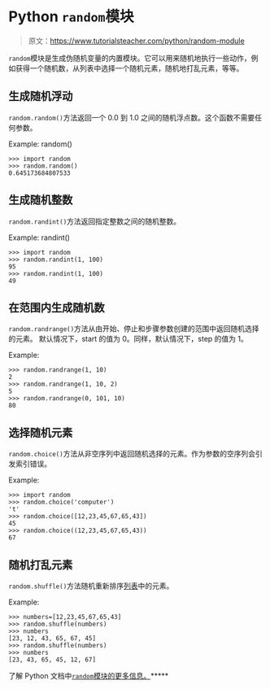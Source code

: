 # Python `random`模块

> 原文：<https://www.tutorialsteacher.com/python/random-module>

`random`模块是生成伪随机变量的内置模块。它可以用来随机地执行一些动作，例如获得一个随机数，从列表中选择一个随机元素，随机地打乱元素，等等。

## 生成随机浮动

`random.random()`方法返回一个 0.0 到 1.0 之间的随机浮点数。这个函数不需要任何参数。

Example: random() 

```
>>> import random
>>> random.random()
0.645173684807533 
```

## 生成随机整数

`random.randint()`方法返回指定整数之间的随机整数。

Example: randint() 

```
>>> import random
>>> random.randint(1, 100)
95           
>>> random.randint(1, 100)
49 
```

## 在范围内生成随机数

`random.randrange()`方法从由开始、停止和步骤参数创建的范围中返回随机选择的元素。 默认情况下，start 的值为 0。同样，默认情况下，step 的值为 1。

Example: 

```
>>> random.randrange(1, 10)
2
>>> random.randrange(1, 10, 2)
5            
>>> random.randrange(0, 101, 10)
80 
```

## 选择随机元素

`random.choice()`方法从非空序列中返回随机选择的元素。作为参数的空序列会引发索引错误。

Example: 

```
>>> import random
>>> random.choice('computer')
't'          
>>> random.choice([12,23,45,67,65,43])
45           
>>> random.choice((12,23,45,67,65,43))
67 
```

## 随机打乱元素

`random.shuffle()`方法随机重新排序[列表](/python/python-list)中的元素。

Example: 

```
>>> numbers=[12,23,45,67,65,43]
>>> random.shuffle(numbers)
>>> numbers
[23, 12, 43, 65, 67, 45]
>>> random.shuffle(numbers)
>>> numbers
[23, 43, 65, 45, 12, 67] 
```

了解 Python 文档中[`random`模块的更多信息。](https://docs.python.org/3/library/random.html)*****